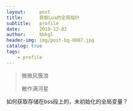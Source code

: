 ```yaml
---
layout:     post
title:      获取Lua的全局指针
subtitle:   profile
date:       2019-12-02
author:     bbkgl
header-img: img/post-bg-0007.jpg
catalog: true
tags:
    - profile
---
```


>微微风簇浪
>
>散作满河星

如何获取存储在bss段上的，未初始化的全局变量？